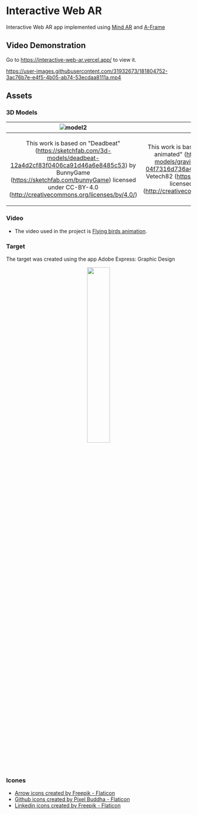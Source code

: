 # Interactive Web AR

Interactive Web AR app implemented using [Mind AR](https://hiukim.github.io/mind-ar-js-doc/) and [A-Frame](https://aframe.io/)

## Video Demonstration 

Go to https://interactive-web-ar.vercel.app/ to view it.

https://user-images.githubusercontent.com/31932673/181804752-3ac76b7e-e4f5-4b05-ab74-53ecdaa8111a.mp4

## Assets

### 3D Models

| ![model2](https://user-images.githubusercontent.com/31932673/181661445-58095df8-d565-49f6-982a-47276b120734.JPG)   	| ![Capturar](https://user-images.githubusercontent.com/31932673/181661124-1a93cfaf-daec-4ba6-a938-7137838d436d.JPG)  	|
|---	|---	|
|  <p align="center">This work is based on "Deadbeat" (https://sketchfab.com/3d-models/deadbeat-12a4d2cf83f0406ca91d46a6e8485c53) by BunnyGame (https://sketchfab.com/bunnyGame) licensed under CC-BY-4.0 (http://creativecommons.org/licenses/by/4.0/) </p>	|  <p align="center"> This work is based on "Gravity Generator - animated" (https://sketchfab.com/3d-models/gravity-generator-animated-04f7316d736a437e8e10df67af4f4e24) by Vetech82 (https://sketchfab.com/Vetech82) licensed under CC-BY-4.0 (http://creativecommons.org/licenses/by/4.0/) </p>	|

### Video

- The video used in the project is [Flying birds animation](https://coverr.co/videos/flying-birds-animation-MPpqcccjlf).

### Target

The target was created using the app Adobe Express: Graphic Design

<p align="center">
  <img src="https://user-images.githubusercontent.com/31932673/183983185-c64389e7-4c29-4a8f-b723-160397bdbc8d.png" width=35%/>
</p>

### Icones

- <a href="https://www.flaticon.com/free-icons/arrow" title="arrow icons">Arrow icons created by Freepik - Flaticon</a>
- <a href="https://www.flaticon.com/free-icons/github" title="github icons">Github icons created by Pixel Buddha - Flaticon</a>
- <a href="https://www.flaticon.com/free-icons/linkedin" title="linkedin icons">Linkedin icons created by Freepik - Flaticon</a>
